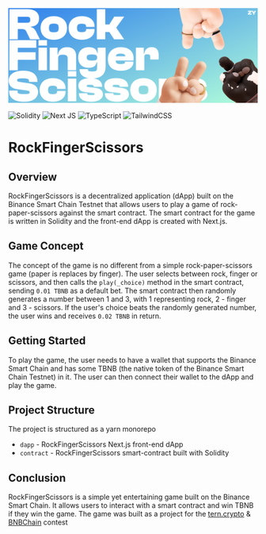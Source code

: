 <img src="./assets/banner.png">

![Solidity](https://img.shields.io/badge/Solidity-%23363636.svg?style=for-the-badge&logo=solidity&logoColor=white)
![Next JS](https://img.shields.io/badge/Next-black?style=for-the-badge&logo=next.js&logoColor=white)
![TypeScript](https://img.shields.io/badge/typescript-%23007ACC.svg?style=for-the-badge&logo=typescript&logoColor=white)
![TailwindCSS](https://img.shields.io/badge/tailwindcss-%2338B2AC.svg?style=for-the-badge&logo=tailwind-css&logoColor=white)

# RockFingerScissors

## Overview

RockFingerScissors is a decentralized application (dApp) built on the Binance Smart Chain Testnet that allows users to play a game of rock-paper-scissors against the smart contract. The smart contract for the game is written in Solidity and the front-end dApp is created with Next.js.

## Game Concept

The concept of the game is no different from a simple rock-paper-scissors game (paper is replaces by finger). The user selects between rock, finger or scissors, and then calls the `play(_choice)` method in the smart contract, sending `0.01 TBNB` as a default bet. The smart contract then randomly generates a number between 1 and 3, with 1 representing rock, 2 - finger and 3 - scissors. If the user's choice beats the randomly generated number, the user wins and receives `0.02 TBNB` in return.

## Getting Started

To play the game, the user needs to have a wallet that supports the Binance Smart Chain and has some TBNB (the native token of the Binance Smart Chain Testnet) in it. The user can then connect their wallet to the dApp and play the game.

## Project Structure

The project is structured as a yarn monorepo

- `dapp` - RockFingerScissors Next.js front-end dApp
- `contract` - RockFingerScissors smart-contract built with Solidity

## Conclusion

RockFingerScissors is a simple yet entertaining game built on the Binance Smart Chain. It allows users to interact with a smart contract and win TBNB if they win the game. The game was built as a project for the [tern.crypto](https://t.me/terncrypto) & [BNBChain](https://t.me/BNBCISDevs) contest
